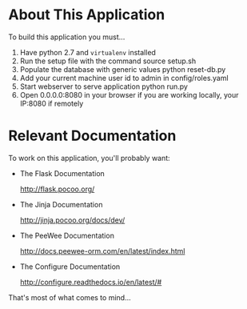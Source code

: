 # About This Application

To build this application you must...
1. Have python 2.7 and `virtualenv` installed
2. Run the setup file with the command
	source setup.sh
3. Populate the database with generic values
	python reset-db.py
4. Add your current machine user id to admin in config/roles.yaml 
5. Start webserver to serve application
	python run.py
6. Open 0.0.0.0:8080 in your browser if you are working locally, your IP:8080 if remotely

# Relevant Documentation

To work on this application, you'll probably want:

* The Flask Documentation

  http://flask.pocoo.org/

* The Jinja Documentation

  http://jinja.pocoo.org/docs/dev/

* The PeeWee Documentation

  http://docs.peewee-orm.com/en/latest/index.html

* The Configure Documentation

  http://configure.readthedocs.io/en/latest/#

That's most of what comes to mind...
